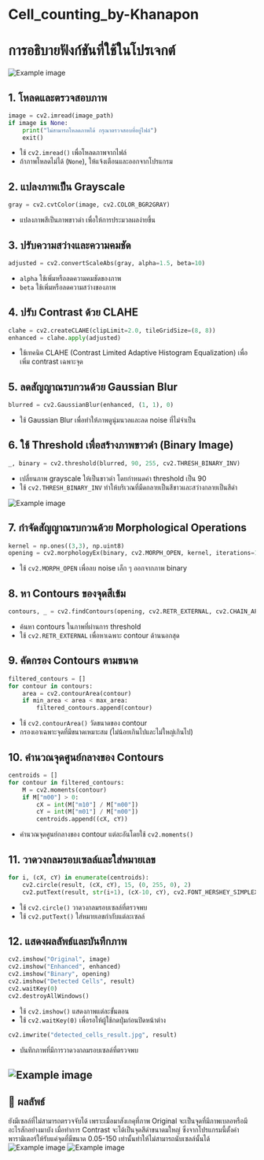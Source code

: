 # Cell_counting_by-Khanapon
# การอธิบายฟังก์ชันที่ใช้ในโปรเจกต์
![Example image](bloodcell.jpg)
## 1. โหลดและตรวจสอบภาพ
```python
image = cv2.imread(image_path)
if image is None:
    print("ไม่สามารถโหลดภาพได้ กรุณาตรวจสอบที่อยู่ไฟล์")
    exit()
```
- ใช้ `cv2.imread()` เพื่อโหลดภาพจากไฟล์
- ถ้าภาพโหลดไม่ได้ (`None`), ให้แจ้งเตือนและออกจากโปรแกรม

## 2. แปลงภาพเป็น Grayscale
```python
gray = cv2.cvtColor(image, cv2.COLOR_BGR2GRAY)
```
- แปลงภาพสีเป็นภาพขาวดำ เพื่อให้การประมวลผลง่ายขึ้น

## 3. ปรับความสว่างและความคมชัด
```python
adjusted = cv2.convertScaleAbs(gray, alpha=1.5, beta=10)
```
- `alpha` ใช้เพิ่มหรือลดความคมชัดของภาพ
- `beta` ใช้เพิ่มหรือลดความสว่างของภาพ

## 4. ปรับ Contrast ด้วย CLAHE
```python
clahe = cv2.createCLAHE(clipLimit=2.0, tileGridSize=(8, 8))
enhanced = clahe.apply(adjusted)
```
- ใช้เทคนิค CLAHE (Contrast Limited Adaptive Histogram Equalization) เพื่อเพิ่ม contrast เฉพาะจุด

## 5. ลดสัญญาณรบกวนด้วย Gaussian Blur
```python
blurred = cv2.GaussianBlur(enhanced, (1, 1), 0)
```
- ใช้ Gaussian Blur เพื่อทำให้ภาพดูนุ่มนวลและลด noise ที่ไม่จำเป็น

## 6. ใช้ Threshold เพื่อสร้างภาพขาวดำ (Binary Image)
```python
_, binary = cv2.threshold(blurred, 90, 255, cv2.THRESH_BINARY_INV)
```
- เปลี่ยนภาพ grayscale ให้เป็นขาวดำ โดยกำหนดค่า threshold เป็น 90
- ใช้ `cv2.THRESH_BINARY_INV` ทำให้บริเวณที่มืดกลายเป็นสีขาวและสว่างกลายเป็นสีดำ

![Example image](img/Binary1.png)

## 7. กำจัดสัญญาณรบกวนด้วย Morphological Operations
```python
kernel = np.ones((3,3), np.uint8)
opening = cv2.morphologyEx(binary, cv2.MORPH_OPEN, kernel, iterations=1)
```
- ใช้ `cv2.MORPH_OPEN` เพื่อลบ noise เล็ก ๆ ออกจากภาพ binary

## 8. หา Contours ของจุดสีเข้ม
```python
contours, _ = cv2.findContours(opening, cv2.RETR_EXTERNAL, cv2.CHAIN_APPROX_SIMPLE)
```
- ค้นหา contours ในภาพที่ผ่านการ threshold
- ใช้ `cv2.RETR_EXTERNAL` เพื่อหาเฉพาะ contour ด้านนอกสุด

## 9. คัดกรอง Contours ตามขนาด
```python
filtered_contours = []
for contour in contours:
    area = cv2.contourArea(contour)
    if min_area < area < max_area:
        filtered_contours.append(contour)
```
- ใช้ `cv2.contourArea()` วัดขนาดของ contour
- กรองเอาเฉพาะจุดที่มีขนาดเหมาะสม (ไม่น้อยเกินไปและไม่ใหญ่เกินไป)

## 10. คำนวณจุดศูนย์กลางของ Contours
```python
centroids = []
for contour in filtered_contours:
    M = cv2.moments(contour)
    if M["m00"] > 0:
        cX = int(M["m10"] / M["m00"])
        cY = int(M["m01"] / M["m00"])
        centroids.append((cX, cY))
```
- คำนวณจุดศูนย์กลางของ contour แต่ละอันโดยใช้ `cv2.moments()`

## 11. วาดวงกลมรอบเซลล์และใส่หมายเลข
```python
for i, (cX, cY) in enumerate(centroids):
    cv2.circle(result, (cX, cY), 15, (0, 255, 0), 2)
    cv2.putText(result, str(i+1), (cX-10, cY), cv2.FONT_HERSHEY_SIMPLEX, 0.5, (255, 0, 0), 2)
```
- ใช้ `cv2.circle()` วาดวงกลมรอบเซลล์ที่ตรวจพบ
- ใช้ `cv2.putText()` ใส่หมายเลขกำกับแต่ละเซลล์

## 12. แสดงผลลัพธ์และบันทึกภาพ
```python
cv2.imshow("Original", image)
cv2.imshow("Enhanced", enhanced)
cv2.imshow("Binary", opening)
cv2.imshow("Detected Cells", result)
cv2.waitKey(0)
cv2.destroyAllWindows()
```
- ใช้ `cv2.imshow()` แสดงภาพแต่ละขั้นตอน
- ใช้ `cv2.waitKey(0)` เพื่อรอให้ผู้ใช้กดปุ่มก่อนปิดหน้าต่าง

```python
cv2.imwrite("detected_cells_result.jpg", result)
```
- บันทึกภาพที่มีการวาดวงกลมรอบเซลล์ที่ตรวจพบ

![Example image](img/Detected.png)
---

## 🔹 ผลลัพธ์
ยังมีเซลล์ที่ไม่สามารถตรวจจับได้ เพราะเมื่อมาสังเกคุที่ภาพ Original จะเป็นจุดที่มีภาพเบลอหรือมีอะไรสักอย่างมาบัง เมื่อทำการ Contrast จะได้เป็นจุดสีดำขนาดมใหญ่ ซึ่งจากโปรแกรมนี้ตั้งค่าพารามิเตอร์ให้รับแค่จุดที่มีขนาด 0.05-150 เท่านั้นทำให้ไม่สามารถนับเซลล์นั้นได้ 
![Example image](img/Original.png)
![Example image](img/Binary.png)


